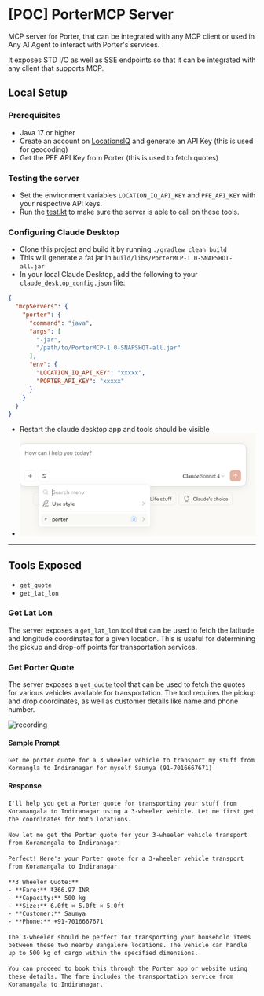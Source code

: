 # [POC] PorterMCP Server

MCP server for Porter, that can be integrated with any MCP client or used in Any AI Agent to interact with Porter's services.

It exposes STD I/O as well as SSE endpoints so that it can be integrated with any client that supports MCP.

## Local Setup

### Prerequisites
- Java 17 or higher
- Create an account on [LocationsIQ](https://locationiq.com/) and generate an API Key (this is used for geocoding)
- Get the PFE API Key from Porter (this is used to fetch quotes)

### Testing the server
- Set the environment variables `LOCATION_IQ_API_KEY` and `PFE_API_KEY` with your respective API keys.
- Run the [test.kt](./src/main/kotlin/in/porter/mcp/server/app/test.kt) to make sure the server is able to call on these tools.

### Configuring Claude Desktop

- Clone this project and build it by running `./gradlew clean build`
- This will generate a fat jar in `build/libs/PorterMCP-1.0-SNAPSHOT-all.jar`
- In your local Claude Desktop, add the following to your `claude_desktop_config.json` file:

```json
{
  "mcpServers": {
    "porter": {
      "command": "java",
      "args": [
        "-jar",
        "/path/to/PorterMCP-1.0-SNAPSHOT-all.jar"
      ],
      "env": {
        "LOCATION_IQ_API_KEY": "xxxxx",
        "PORTER_API_KEY": "xxxxx"
      }
    }
  }
}
```
- Restart the claude desktop app and tools should be visible
- ![img.png](./media/img.png)
---

## Tools Exposed

- `get_quote`
- `get_lat_lon`

### Get Lat Lon

The server exposes a `get_lat_lon` tool that can be used to fetch the latitude and longitude coordinates for a given location. This is useful for determining the pickup and drop-off points for transportation services.

### Get Porter Quote

The server exposes a `get_quote` tool that can be used to fetch the quotes for various vehicles available for transportation. The tool requires the pickup and drop coordinates, as well as customer details like name and phone number.

![recording](./media/recording.gif)

#### Sample Prompt
```text
Get me porter quote for a 3 wheeler vehicle to transport my stuff from Kormangla to Indiranagar for myself Saumya (91-7016667671)
```

#### Response
```text
I'll help you get a Porter quote for transporting your stuff from Koramangala to Indiranagar using a 3-wheeler vehicle. Let me first get the coordinates for both locations.

Now let me get the Porter quote for your 3-wheeler vehicle transport from Koramangala to Indiranagar:

Perfect! Here's your Porter quote for a 3-wheeler vehicle transport from Koramangala to Indiranagar:

**3 Wheeler Quote:**
- **Fare:** ₹366.97 INR
- **Capacity:** 500 kg
- **Size:** 6.0ft × 5.0ft × 5.0ft
- **Customer:** Saumya
- **Phone:** +91-7016667671

The 3-wheeler should be perfect for transporting your household items between these two nearby Bangalore locations. The vehicle can handle up to 500 kg of cargo within the specified dimensions.

You can proceed to book this through the Porter app or website using these details. The fare includes the transportation service from Koramangala to Indiranagar.
```

